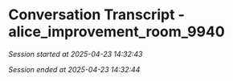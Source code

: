 # Conversation Transcript - alice_improvement_room_9940

*Session started at 2025-04-23 14:32:43*

*Session ended at 2025-04-23 14:32:44*
